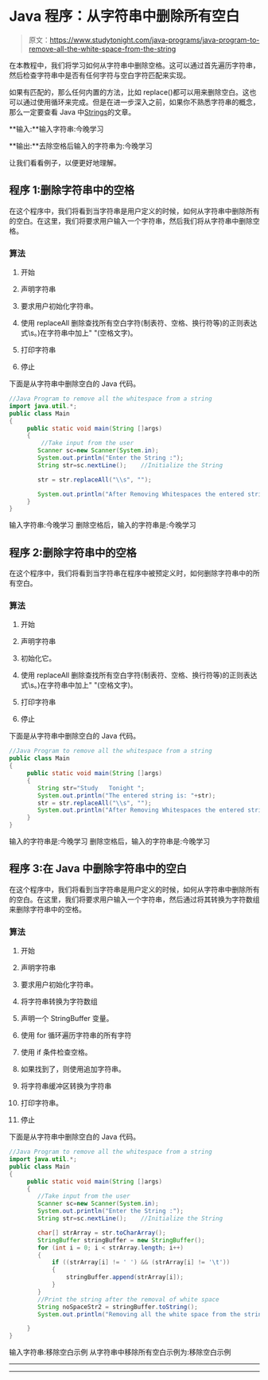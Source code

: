 # Java 程序：从字符串中删除所有空白

> 原文：<https://www.studytonight.com/java-programs/java-program-to-remove-all-the-white-space-from-the-string>

在本教程中，我们将学习如何从字符串中删除空格。这可以通过首先遍历字符串，然后检查字符串中是否有任何字符与空白字符匹配来实现。

如果有匹配的，那么任何内置的方法，比如 replace()都可以用来删除空白。这也可以通过使用循环来完成。但是在进一步深入之前，如果你不熟悉字符串的概念，那么一定要查看 Java 中[Strings](https://www.studytonight.com/java/string-handling-in-java.php)的文章。

**输入:**输入字符串:今晚学习

**输出:**去除空格后输入的字符串为:今晚学习

让我们看看例子，以便更好地理解。

## 程序 1:删除字符串中的空格

在这个程序中，我们将看到当字符串是用户定义的时候，如何从字符串中删除所有的空白。在这里，我们将要求用户输入一个字符串，然后我们将从字符串中删除空格。

### 算法

1.  开始

2.  声明字符串

3.  要求用户初始化字符串。

4.  使用 replaceAll 删除查找所有空白字符(制表符、空格、换行符等)的正则表达式\\s。)在字符串中加上" "(空格文字)。

5.  打印字符串

6.  停止

下面是从字符串中删除空白的 Java 代码。

```java
//Java Program to remove all the whitespace from a string
import java.util.*;
public class Main
{
     public static void main(String []args)
     {
         //Take input from the user
        Scanner sc=new Scanner(System.in);
        System.out.println("Enter the String :");
        String str=sc.nextLine();    //Initialize the String

        str = str.replaceAll("\\s", ""); 

        System.out.println("After Removing Whitespaces the entered string is:"+str); 
     }
}
```

输入字符串:今晚学习
删除空格后，输入的字符串是:今晚学习

## 程序 2:删除字符串中的空格

在这个程序中，我们将看到当字符串在程序中被预定义时，如何删除字符串中的所有空白。

### 算法

1.  开始

2.  声明字符串

3.  初始化它。

4.  使用 replaceAll 删除查找所有空白字符(制表符、空格、换行符等)的正则表达式\\s。)在字符串中加上" "(空格文字)。

5.  打印字符串

6.  停止

下面是从字符串中删除空白的 Java 代码。

```java
//Java Program to remove all the whitespace from a string
public class Main
{
     public static void main(String []args)
     {
        String str="Study   Tonight ";
        System.out.println("The entered string is: "+str);        
        str = str.replaceAll("\\s", ""); 
        System.out.println("After Removing Whitespaces the entered string is: "+str); 
     }
}
```

输入的字符串是:今晚学习
删除空格后，输入的字符串是:今晚学习

## 程序 3:在 Java 中删除字符串中的空白

在这个程序中，我们将看到当字符串是用户定义的时候，如何从字符串中删除所有的空白。在这里，我们将要求用户输入一个字符串，然后通过将其转换为字符数组来删除字符串中的空格。

### 算法

1.  开始

2.  声明字符串

3.  要求用户初始化字符串。

4.  将字符串转换为字符数组

5.  声明一个 StringBuffer 变量。

6.  使用 for 循环遍历字符串的所有字符

7.  使用 if 条件检查空格。

8.  如果找到了，则使用追加字符串。

9.  将字符串缓冲区转换为字符串

10.  打印字符串。

11.  停止

下面是从字符串中删除空白的 Java 代码。

```java
//Java Program to remove all the whitespace from a string
import java.util.*;
public class Main
{
     public static void main(String []args)
     {
        //Take input from the user
        Scanner sc=new Scanner(System.in);
        System.out.println("Enter the String :");
        String str=sc.nextLine();    //Initialize the String

        char[] strArray = str.toCharArray();  
        StringBuffer stringBuffer = new StringBuffer();  
        for (int i = 0; i < strArray.length; i++) 
        {  
            if ((strArray[i] != ' ') && (strArray[i] != '\t')) 
            {  
                stringBuffer.append(strArray[i]);  
            }  
        }  
        //Print the string after the removal of white space
        String noSpaceStr2 = stringBuffer.toString();  
        System.out.println("Removing all the white space from the string is: "+noSpaceStr2);  

     }
}
```

输入字符串:移除空白示例
从字符串中移除所有空白示例为:移除空白示例

* * *

* * *